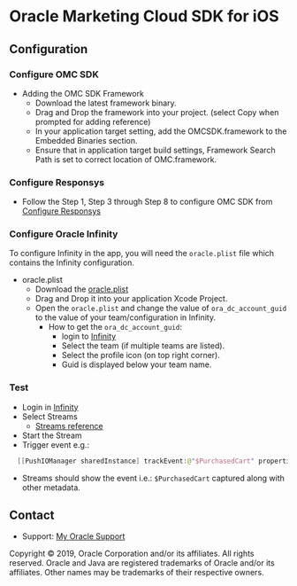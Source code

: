 # Oracle Marketing Cloud SDK for iOS

## Configuration

### Configure OMC SDK

- Adding the OMC SDK Framework
    - Download the latest framework binary.
    - Drag and Drop the framework into your project. (select Copy when prompted for adding reference)
    - In your application target setting, add the OMCSDK.framework to the Embedded Binaries section.
    - Ensure that in application target build settings, Framework Search Path is set to correct location of OMC.framework.
    
### Configure Responsys
  - Follow the Step 1, Step 3 through Step 8 to configure OMC SDK from [Configure Responsys][PushRef]

### Configure Oracle Infinity
To configure Infinity in the app, you will need the `oracle.plist` file which contains the Infinity configuration.
  - oracle.plist
    - Download the [oracle.plist][OraclePlistRef]
    - Drag and Drop it into your application Xcode Project.
    - Open the `oracle.plist` and change the value of `ora_dc_account_guid` to the value of your team/configuration in Infinity.
        - How to get the `ora_dc_account_guid`:
            - login to [Infinity][InfinityRef]
            - Select the team (if multiple teams are listed).
            - Select the profile icon (on top right corner).
            - Guid is displayed below your team name.
### Test

  - Login in [Infinity][InfinityRef]
  - Select Streams
    + [Streams reference][StreamRef]
  - Start the Stream
  - Trigger event e.g.:

   ```swift
     [[PushIOManager sharedInstance] trackEvent:@"$PurchasedCart" properties:@{@"pid":@"165SFDFD121", @"pname":@"Shirt"}];
   ``` 
  - Streams should show the event i.e.: `$PurchasedCart` captured along with other metadata.

[PushRef]: <https://docs.oracle.com/cloud/latest/marketingcs_gs/OMCFB/ios/step-by-step/>
[InfinityRef]: <http://app.oracleinfinity.com/>
[StreamRef]: <https://docs.oracle.com/cloud/latest/marketingcs_gs/OMCHA/Help/streams.htm>
[OraclePlistRef]: <https://raw.githubusercontent.com/pushio/omc-ios/master/oracle.plist>


## Contact
* Support: [My Oracle Support](http://support.oracle.com)

Copyright © 2019, Oracle Corporation and/or its affiliates. All rights reserved. Oracle and Java are registered trademarks of Oracle and/or its affiliates. Other names may be trademarks of their respective owners.
